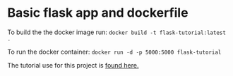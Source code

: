 # Basic flask app and dockerfile

To build the the docker image run: `docker build -t flask-tutorial:latest .`

To run the docker container: `docker run -d -p 5000:5000 flask-tutorial`

The tutorial use for this project is [found here.](https://runnable.com/docker/python/dockerize-your-flask-application.)